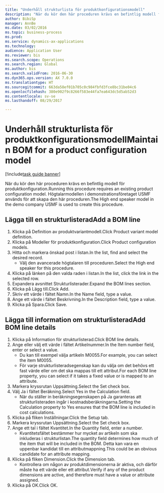 ```yaml
--- 
title: "Underhåll strukturlista för produktkonfigurationsmodell"
description: "När du kör den här proceduren krävs en befintlig modell för produktkonfiguration."
author: BibiSp
manager: AnnBe
ms.date: 03/02/2016
ms.topic: business-process
ms.prod: 
ms.service: dynamics-ax-applications
ms.technology: 
audience: Application User
ms.reviewer: bis
ms.search.scope: Operations
ms.search.region: Global
ms.author: bis
ms.search.validFrom: 2016-06-30
ms.dyn365.ops.version: AX 7.0.0
ms.translationtype: HT
ms.sourcegitcommit: 663da58ef01b705c0c984fbfd3fce8bc31be04c6
ms.openlocfilehash: 380e902f9c8266f583e44fa7ea643dc5d5ab52d3
ms.contentlocale: sv-se
ms.lasthandoff: 08/29/2017

---
```

# <a name="maintain-bom-for-a-product-configuration-model"></a><span data-ttu-id="f5002-103">Underhåll strukturlista för produktkonfigurationsmodell</span><span class="sxs-lookup"><span data-stu-id="f5002-103">Maintain BOM for a product configuration model</span></span>

[!include[task guide banner](../../includes/task-guide-banner.md)]

<span data-ttu-id="f5002-104">När du kör den här proceduren krävs en befintlig modell för produktkonfiguration.</span><span class="sxs-lookup"><span data-stu-id="f5002-104">Running this procedure requires an existing product configuration model.</span></span> <span data-ttu-id="f5002-105">Högtalarmodellen i demonstrationsföretaget USMF används för att skapa den här proceduren.</span><span class="sxs-lookup"><span data-stu-id="f5002-105">The High end speaker model in the demo company USMF is used to create this procedure.</span></span>


## <a name="add-a-bom-line"></a><span data-ttu-id="f5002-106">Lägga till en strukturlisterad</span><span class="sxs-lookup"><span data-stu-id="f5002-106">Add a BOM line</span></span>
1. <span data-ttu-id="f5002-107">Klicka på Definition av produktvariantmodell.</span><span class="sxs-lookup"><span data-stu-id="f5002-107">Click Product variant model definition.</span></span>
2. <span data-ttu-id="f5002-108">Klicka på Modeller för produktkonfiguration.</span><span class="sxs-lookup"><span data-stu-id="f5002-108">Click Product configuration models.</span></span>
3. <span data-ttu-id="f5002-109">Hitta och markera önskad post i listan.</span><span class="sxs-lookup"><span data-stu-id="f5002-109">In the list, find and select the desired record.</span></span>
    * <span data-ttu-id="f5002-110">Välj den avancerade högtalaren till proceduren.</span><span class="sxs-lookup"><span data-stu-id="f5002-110">Select the High end speaker for this procedure.</span></span>  
4. <span data-ttu-id="f5002-111">Klicka på länken på den valda raden i listan.</span><span class="sxs-lookup"><span data-stu-id="f5002-111">In the list, click the link in the selected row.</span></span>
5. <span data-ttu-id="f5002-112">Expandera avsnittet Strukturlisterader.</span><span class="sxs-lookup"><span data-stu-id="f5002-112">Expand the BOM lines section.</span></span>
6. <span data-ttu-id="f5002-113">Klicka på Lägg till.</span><span class="sxs-lookup"><span data-stu-id="f5002-113">Click Add.</span></span>
7. <span data-ttu-id="f5002-114">Skriv ett värde i fältet Namn.</span><span class="sxs-lookup"><span data-stu-id="f5002-114">In the Name field, type a value.</span></span>
8. <span data-ttu-id="f5002-115">Ange ett värde i fältet Beskrivning.</span><span class="sxs-lookup"><span data-stu-id="f5002-115">In the Description field, type a value.</span></span>
9. <span data-ttu-id="f5002-116">Klicka på Spara.</span><span class="sxs-lookup"><span data-stu-id="f5002-116">Click Save.</span></span>

## <a name="add-bom-line-details"></a><span data-ttu-id="f5002-117">Lägga till information om strukturlisterad</span><span class="sxs-lookup"><span data-stu-id="f5002-117">Add BOM line details</span></span>
1. <span data-ttu-id="f5002-118">Klicka på Information för strukturlisterad.</span><span class="sxs-lookup"><span data-stu-id="f5002-118">Click BOM line details.</span></span>
2. <span data-ttu-id="f5002-119">Ange eller välj ett värde i fältet Artikelnummer.</span><span class="sxs-lookup"><span data-stu-id="f5002-119">In the Item number field, enter or select a value.</span></span>
    * <span data-ttu-id="f5002-120">Du kan till exempel välja artikeln M0055.</span><span class="sxs-lookup"><span data-stu-id="f5002-120">For example, you can select the item M0055.</span></span>  
    * <span data-ttu-id="f5002-121">För varje strukturlisteradsegenskap kan du välja om det behövs ett fast värde eller om det ska mappas till ett attribut.</span><span class="sxs-lookup"><span data-stu-id="f5002-121">For each BOM line property, you can select if it takes a fixed value or is mapped to an attribute.</span></span>  
3. <span data-ttu-id="f5002-122">Markera kryssrutan Uppsättning.</span><span class="sxs-lookup"><span data-stu-id="f5002-122">Select the Set check box.</span></span>
4. <span data-ttu-id="f5002-123">Välj Ja i fältet Beräkning.</span><span class="sxs-lookup"><span data-stu-id="f5002-123">Select Yes in the Calculation field.</span></span>
    * <span data-ttu-id="f5002-124">När du ställer in beräkningsegenskapen på Ja garanteras att strukturlisteraden ingår i kostnadsberäkningarna.</span><span class="sxs-lookup"><span data-stu-id="f5002-124">Setting the Calculation property to Yes ensures that the BOM line is included in cost calculations.</span></span>  
5. <span data-ttu-id="f5002-125">Klicka på fliken Inställningar.</span><span class="sxs-lookup"><span data-stu-id="f5002-125">Click the Setup tab.</span></span>
6. <span data-ttu-id="f5002-126">Markera kryssrutan Uppsättning.</span><span class="sxs-lookup"><span data-stu-id="f5002-126">Select the Set check box.</span></span>
7. <span data-ttu-id="f5002-127">Ange ett tal i fältet Kvantitet.</span><span class="sxs-lookup"><span data-stu-id="f5002-127">In the Quantity field, enter a number.</span></span>
    * <span data-ttu-id="f5002-128">Kvantitetsfältet bestämmer hur mycket av artikeln som ska inkluderas i strukturlistan.</span><span class="sxs-lookup"><span data-stu-id="f5002-128">The quantity field determines how much of the item that will be included in the BOM.</span></span> <span data-ttu-id="f5002-129">Detta kan vara en uppenbar kandidat till en attributmappning.</span><span class="sxs-lookup"><span data-stu-id="f5002-129">This could be an obvious candidate for an attribute mapping.</span></span>  
8. <span data-ttu-id="f5002-130">Klicka på fliken Dimension.</span><span class="sxs-lookup"><span data-stu-id="f5002-130">Click the Dimension tab.</span></span>
    * <span data-ttu-id="f5002-131">Kontrollera om någon av produktdimensionerna är aktiva, och därför måste ha ett värde eller ett attribut.</span><span class="sxs-lookup"><span data-stu-id="f5002-131">Verify if any of the product dimensions are active,  and therefore must have a value or attribute assigned.</span></span>  
9. <span data-ttu-id="f5002-132">Klicka på OK.</span><span class="sxs-lookup"><span data-stu-id="f5002-132">Click OK.</span></span>


